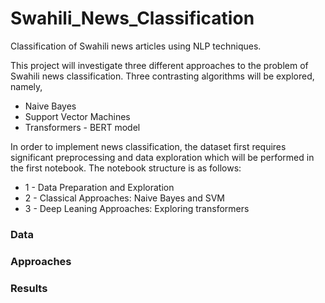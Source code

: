 # Swahili_News_Classification

Classification of Swahili news articles using NLP techniques.

This project will investigate three different approaches to the problem of Swahili news classification. Three contrasting algorithms will be explored, namely,

- Naive Bayes
- Support Vector Machines
- Transformers - BERT model

In order to implement news classification, the dataset first requires significant preprocessing and data exploration which will be performed in the first notebook. The notebook structure is as follows:

- 1 - Data Preparation and Exploration
- 2 - Classical Approaches: Naive Bayes and SVM
- 3 - Deep Leaning Approaches: Exploring transformers


### Data

### Approaches


### Results
